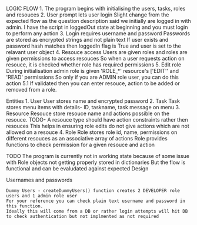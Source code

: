 LOGIC FLOW
    1. The program begins with initialising the users, tasks, roles and resouces
    2. User prompt lets user login
        Slight change from the expected flow as the question description said we initially are logged in with admin.
        I have the script in loggedOut state at beginning and you must login to perform any action
    3. Login requires username and password
        Passwords are stored as encrypted strings and not plain text
        If user exists and password hash matches then loggedIn flag is True and user is set to the relavant user object
    4. Resouce access
        Users are given roles and roles are given permissions to access resouces
        So when a user requests action on resouce, it is checked whether role has required permissions
    5. Edit role
        During initialisation admin role is given 'ROLE_*' resource's ['EDIT'' and 'READ' permissions
        So only if you are ADMIN role user, you can do this action
        5.1 If validated then you can enter resouce, action to be added or removed from a role.
        
Entities
    1. User
        User stores name and encrypted password
    2. Task
        Task stores menu items with details- ID, taskname, task message on menu
    3. Resource
        Resouce store resouce name and actions possible on the resouce. 
        TODO- A resouce type should have action constraints rather then resouces
        This helps in ensuring role edits do not give actions which are not allowed on a resouce
    4. Role
        Role stores role id, name, permissions on different resouces as an associative array of actions
        Role provides functions to check permission for a given resouce and action 


TODO
    The program is currently not in working state because of some issue with Role objects not getting properly stored in dictionaries
    But the flow is functional and can be evaludated against expected Design

Usernames and passwords

    Dummy Users - createDummyUsers() function creates 2 DEVELOPER role users and 1 admin role user
    For your reference you can check plain text username and password in this function.
    Ideally this will come from a DB or rather login attempts will hit DB to check authentication but not implmented as not required